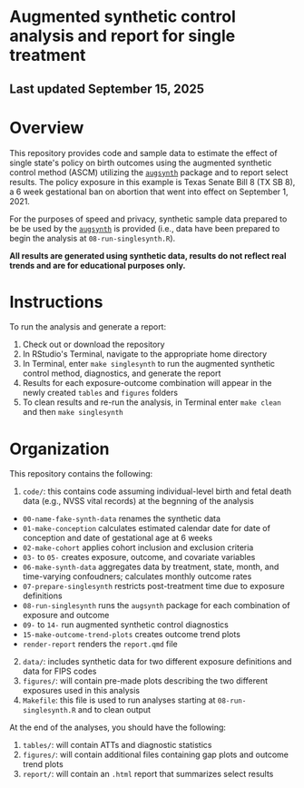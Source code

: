 # Augmented synthetic control analysis and report for single treatment

## Last updated September 15, 2025

# Overview

This repository provides code and sample data to estimate the effect of single state's policy on birth outcomes using the augmented synthetic control method (ASCM) utilizing the [`augsynth`](https://github.com/ebenmichael/augsynth) package and to report select results. The policy exposure in this example is Texas Senate Bill 8 (TX SB 8), a 6 week gestational ban on abortion that went into effect on September 1, 2021. 

For the purposes of speed and privacy, synthetic sample data prepared to be be used by the [`augsynth`](https://github.com/ebenmichael/augsynth) is provided (i.e., data have been prepared to begin the analysis at `08-run-singlesynth.R`). 

**All results are generated using synthetic data, results do not reflect real trends and are for educational purposes only.**

# Instructions

To run the analysis and generate a report:

1.  Check out or download the repository
2.  In RStudio's Terminal, navigate to the appropriate home directory
3.  In Terminal, enter `make singlesynth` to run the augmented synthetic control method, diagnostics, and generate the report
4.  Results for each exposure-outcome combination will appear in the newly created `tables` and `figures` folders
5.  To clean results and re-run the analysis, in Terminal enter `make clean` and then `make singlesynth`

# Organization

This repository contains the following:

1.  `code/`: this contains code assuming individual-level birth and fetal death data (e.g., NVSS vital records) at the begnning of the analysis  
  - `00-name-fake-synth-data` renames the synthetic data
  - `01-make-conception` calculates estimated calendar date for date of conception and date of gestational age at 6 weeks
  - `02-make-cohort` applies cohort inclusion and exclusion criteria
  - `03-` to `05-` creates exposure, outcome, and covariate variables
  - `06-make-synth-data` aggregates data by treatment, state, month, and time-varying confoudners; calculates monthly outcome rates
  - `07-prepare-singlesynth` restricts post-treatment time due to exposure definitions
  - `08-run-singlesynth` runs the `augsynth` package for each combination of exposure and outcome
  - `09-` to `14-` run augmented synthetic control diagnostics
  - `15-make-outcome-trend-plots` creates outcome trend plots
  - `render-report` renders the `report.qmd` file
  
2.  `data/`: includes synthetic data for two different exposure definitions and data for FIPS codes 
3.  `figures/`: will contain pre-made plots describing the two different exposures used in this analysis 
4.  `Makefile`: this file is used to run analyses starting at `08-run-singlesynth.R` and to clean output

At the end of the analyses, you should have the following:

1.  `tables/`: will contain ATTs and diagnostic statistics
2.  `figures/`: will contain additional files containing gap plots and outcome trend plots
3.  `report/`: will contain an `.html` report that summarizes select results 